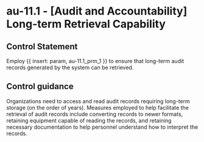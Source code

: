 # au-11.1 - \[Audit and Accountability\] Long-term Retrieval Capability

## Control Statement

Employ {{ insert: param, au-11.1_prm_1 }} to ensure that long-term audit records generated by the system can be retrieved.

## Control guidance

Organizations need to access and read audit records requiring long-term storage (on the order of years). Measures employed to help facilitate the retrieval of audit records include converting records to newer formats, retaining equipment capable of reading the records, and retaining necessary documentation to help personnel understand how to interpret the records.
